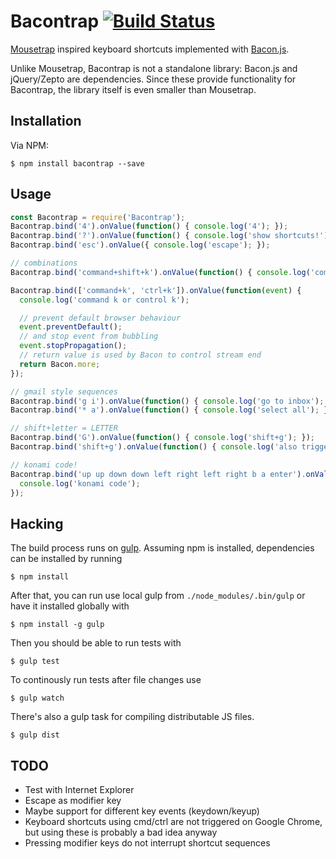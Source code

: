# Bacontrap [![Build Status](https://travis-ci.org/lautis/bacontrap.svg?branch=master)](https://travis-ci.org/lautis/bacontrap)

[Mousetrap](https://github.com/ccampbell/mousetrap) inspired keyboard
shortcuts implemented with [Bacon.js](https://github.com/raimohanska/bacon.js).

Unlike Mousetrap, Bacontrap is not a standalone library: Bacon.js and
jQuery/Zepto are dependencies. Since these provide functionality for
Bacontrap, the library itself is even smaller than Mousetrap.

## Installation

Via NPM:

    $ npm install bacontrap --save

## Usage

```javascript
const Bacontrap = require('Bacontrap');
Bacontrap.bind('4').onValue(function() { console.log('4'); });
Bacontrap.bind('?').onValue(function() { console.log('show shortcuts!'); });
Bacontrap.bind('esc').onValue({ console.log('escape'); });

// combinations
Bacontrap.bind('command+shift+k').onValue(function() { console.log('command shift k'); });

Bacontrap.bind(['command+k', 'ctrl+k']).onValue(function(event) {
  console.log('command k or control k');

  // prevent default browser behaviour
  event.preventDefault();
  // and stop event from bubbling
  event.stopPropagation();
  // return value is used by Bacon to control stream end
  return Bacon.more;
});

// gmail style sequences
Bacontrap.bind('g i').onValue(function() { console.log('go to inbox'); });
Bacontrap.bind('* a').onValue(function() { console.log('select all'); });

// shift+letter = LETTER
Bacontrap.bind('G').onValue(function() { console.log('shift+g'); });
Bacontrap.bind('shift+g').onValue(function() { console.log('also triggered'); });

// konami code!
Bacontrap.bind('up up down down left right left right b a enter').onValue(function() {
  console.log('konami code');
});
```

## Hacking

The build process runs on [gulp](http://gulpjs.com). Assuming npm is installed,
dependencies can be installed by running

    $ npm install

After that, you can run use local gulp from `./node_modules/.bin/gulp` or
have it installed globally with

    $ npm install -g gulp

Then you should be able to run tests with

    $ gulp test

To continously run tests after file changes use

    $ gulp watch

There's also a gulp task for compiling distributable JS files.

    $ gulp dist

## TODO

* Test with Internet Explorer
* Escape as modifier key
* Maybe support for different key events (keydown/keyup)
* Keyboard shortcuts using cmd/ctrl are not triggered on Google Chrome, but using
these is probably a bad idea anyway
* Pressing modifier keys do not interrupt shortcut sequences

